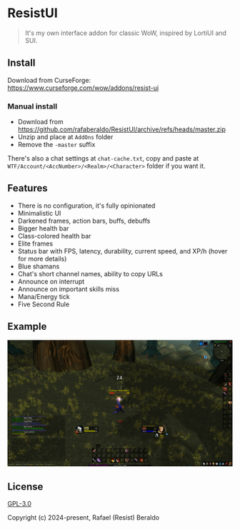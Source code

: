 # ResistUI

> It's my own interface addon for classic WoW, inspired by LortiUI and SUI.

## Install

Download from CurseForge: https://www.curseforge.com/wow/addons/resist-ui

### Manual install

- Download from https://github.com/rafaberaldo/ResistUI/archive/refs/heads/master.zip
- Unzip and place at `AddOns` folder
- Remove the `-master` suffix

There's also a chat settings at `chat-cache.txt`, copy and paste
at `WTF/Account/<AccNumber>/<Realm>/<Character>` folder if you want it.

## Features

- There is no configuration, it's fully opinionated
- Minimalistic UI
- Darkened frames, action bars, buffs, debuffs
- Bigger health bar
- Class-colored health bar
- Elite frames
- Status bar with FPS, latency, durability, current speed, and XP/h (hover for more details)
- Blue shamans
- Chat's short channel names, ability to copy URLs
- Announce on interrupt
- Announce on important skills miss
- Mana/Energy tick
- Five Second Rule

## Example

![](example.png)

## License

[GPL-3.0](https://github.com/rafaberaldo/ResistUI/blob/master/LICENSE)

Copyright (c) 2024-present, Rafael (Resist) Beraldo
